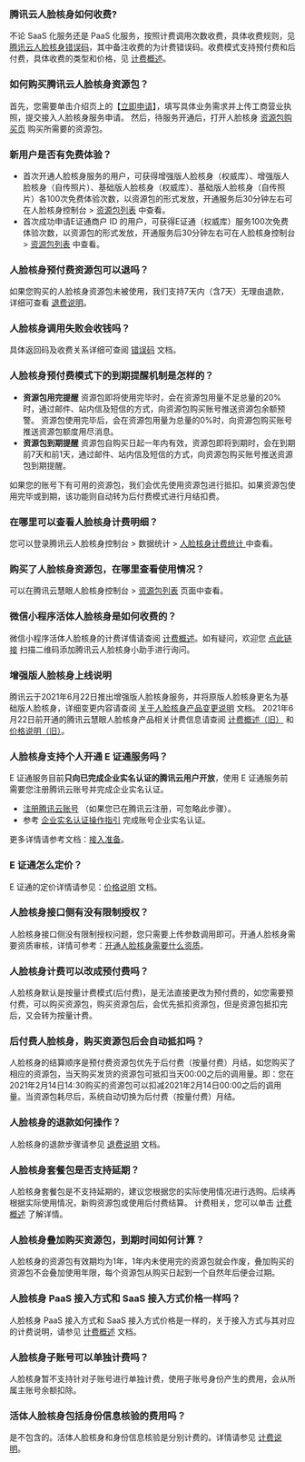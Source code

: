 ### 腾讯云人脸核身如何收费?

不论 SaaS 化服务还是 PaaS 化服务，按照计费调用次数收费，具体收费规则，见 [腾讯云人脸核身错误码](https://cloud.tencent.com/document/product/1007/48021)，其中备注收费的为计费错误码。收费模式支持预付费和后付费，具体收费的类型和价格，见 [计费概述](https://cloud.tencent.com/document/product/1007/56803)。


### 如何购买腾讯云人脸核身资源包？
首先，您需要单击介绍页上的【[立即申请](https://cloud.tencent.com/apply/p/shcgszvmppc)】，填写具体业务需求并上传工商营业执照，提交接入人脸核身服务申请。
然后，待服务开通后，打开人脸核身 [资源包购买页](https://buy.cloud.tencent.com/iai_faceid) 购买所需要的资源包。


### 新用户是否有免费体验？
- 首次开通人脸核身服务的用户，可获得增强版人脸核身（权威库）、增强版人脸核身（自传照片）、基础版人脸核身（权威库）、基础版人脸核身（自传照片）各100次免费体验次数，以资源包的形式发放，开通服务后30分钟左右可在人脸核身控制台 > [资源包列表](https://console.cloud.tencent.com/faceid/buy) 中查看。
- 首次成功申请E证通商户 ID 的用户，可获得E证通（权威库）服务100次免费体验次数，以资源包的形式发放，开通服务后30分钟左右可在人脸核身控制台 > [资源包列表](https://console.cloud.tencent.com/faceid/buy) 中查看。

### 人脸核身预付费资源包可以退吗？
如果您购买的人脸核身资源包未被使用，我们支持7天内（含7天）无理由退款，详细可查看 [退费说明](https://cloud.tencent.com/document/product/1007/31008)。

### 人脸核身调用失败会收钱吗？
具体返回码及收费关系详细可查阅 [错误码](https://cloud.tencent.com/document/product/1007/48021) 文档。


###  人脸核身预付费模式下的到期提醒机制是怎样的？
- **资源包用完提醒**
资源包即将使用完毕时，会在资源包用量不足总量的20%时，通过邮件、站内信及短信的方式，向资源包购买账号推送资源包余额预警。
资源包使用完毕后，会在资源包用量为总量的0%时，向资源包购买账号推送资源包额度用尽消息。
- **资源包到期提醒**
资源包自购买日起一年内有效，资源包即将到期时，会在到期前7天和前1天，通过邮件、站内信及短信的方式，向资源包购买账号推送资源包到期提醒。

如果您的账号下有可用的资源包，我们会优先使用资源包进行抵扣。如果资源包使用完毕或到期，该功能则自动转为后付费模式进行月结扣费。


### 在哪里可以查看人脸核身计费明细？
您可以登录腾讯云人脸核身控制台 > 数据统计 > [人脸核身计费统计 ](https://console.cloud.tencent.com/faceid/data) 中查看。

### 购买了人脸核身资源包，在哪里查看使用情况？	
可以在腾讯云慧眼人脸核身控制台 > [资源包列表](https://console.cloud.tencent.com/faceid/buy) 页面中查看。

### 微信小程序活体人脸核身是如何收费的？	
微信小程序活体人脸核身的计费详情请查阅 [计费概述](https://cloud.tencent.com/document/product/1007/56803)。如有疑问，欢迎您 [点此链接](https://cloud.tencent.com/document/product/1007/56130) 扫描二维码添加腾讯云人脸核身小助手进行询问。


###  增强版人脸核身上线说明
腾讯云于2021年6月22日推出增强版人脸核身服务，并将原版人脸核身更名为基础版人脸核身，详细变更内容请查阅 [关于人脸核身产品变更说明](https://cloud.tencent.com/document/product/1007/55598) 文档。
2021年6月22日前开通的腾讯云慧眼人脸核身产品相关计费信息请查阅 [计费概述（旧）](https://cloud.tencent.com/document/product/1007/31005) 和 [价格说明（旧）](https://cloud.tencent.com/document/product/1007/51350)。

### 人脸核身支持个人开通 E 证通服务吗？
E 证通服务目前**只向已完成企业实名认证的腾讯云用户开放**，使用 E 证通服务前需要您注册腾讯云账号并完成企业实名认证。
- [注册腾讯云账号](https://cloud.tencent.com/register?s_url=https%3A%2F%2Fcloud.tencent.com%2F) （如果您已在腾讯云注册，可忽略此步骤）。
- 参考 [企业实名认证操作指引](https://cloud.tencent.com/document/product/378/10496) 完成账号企业实名认证。

更多详情请参考文档：[接入准备](https://cloud.tencent.com/document/product/1007/56642)。


### E 证通怎么定价？
E 证通的定价详情请参见：[价格说明](https://cloud.tencent.com/document/product/1007/56804#e.E8.AF.81.E9.80.9A.E4.BB.B7.E6.A0.BC.E8.AF.B4.E6.98.8E) 文档。

### 人脸核身接口侧有没有限制授权？
人脸核身接口侧没有限制授权问题，您只需要上传参数调用即可。开通人脸核身需要资质审核，详情可参考：[开通人脸核身需要什么资质](https://cloud.tencent.com/document/product/1007/45893#.E7.94.B3.E8.AF.B7.E4.BD.BF.E7.94.A8.E8.85.BE.E8.AE.AF.E4.BA.91.E6.85.A7.E7.9C.BC.E4.BA.BA.E8.84.B8.E6.A0.B8.E8.BA.AB.E6.9C.89.E5.93.AA.E4.BA.9B.E9.99.90.E5.88.B6.EF.BC.9F)。


### 人脸核身计费可以改成预付费吗？
人脸核身默认是按量计费模式(后付费)，是无法直接更改为预付费的，如您需要预付费，可以购买资源包，购买资源包后，会优先抵扣资源包，但是资源包抵扣完后，又会转为按量计费。

### 后付费人脸核身，购买资源包后会自动抵扣吗？
人脸核身的结算顺序是预付费资源包优先于后付费（按量付费）月结，如您购买了相应的资源包，当天购买发货的资源包可抵扣当天00:00之后的调用量。即：您在2021年2月14日14:30购买的资源包可以扣减2021年2月14日00:00之后的调用量。当资源包耗尽后，系统自动切换为后付费（按量付费）月结。

### 人脸核身的退款如何操作？
人脸核身的退款步骤请参见 [退费说明](https://cloud.tencent.com/document/product/1007/31008#.E9.80.80.E6.AC.BE.E6.AD.A5.E9.AA.A4) 文档。

### 人脸核身套餐包是否支持延期？
人脸核身套餐包是不支持延期的，建议您根据您的实际使用情况进行选购。后续再根据实际使用情况，新购资源包或使用后付费结算。
计费相关，您可以单击 [计费概述](https://cloud.tencent.com/document/product/867/17640) 了解详情。

### 人脸核身叠加购买资源包，到期时间如何计算？
人脸核身的资源包有效期均为1年，1年内未使用完的资源包就会作废，叠加购买的资源包不会叠加使用年限，每个资源包从购买日起到一个自然年后便会过期。

### 人脸核身 PaaS 接入方式和 SaaS 接入方式价格一样吗？
人脸核身 PaaS 接入方式和 SaaS 接入方式价格是一样的，关于接入方式与其对应的计费说明，请参见 [计费概述](https://cloud.tencent.com/document/product/1007/31005) 文档。

### 人脸核身子账号可以单独计费吗？
人脸核身暂不支持针对子账号进行单独计费，使用子账号身份产生的费用，会从所属主账号余额扣除。

### 活体人脸核身包括身份信息核验的费用吗？
是不包含的。活体人脸核身和身份信息核验是分别计费的。详情请参见 [计费说明](https://cloud.tencent.com/document/product/1007/56803#.E5.9F.BA.E7.A1.80.E7.89.88.E4.BA.BA.E8.84.B8.E6.A0.B8.E8.BA.AB)。
